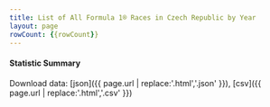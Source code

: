 ```yaml
---
title: List of All Formula 1® Races in Czech Republic by Year
layout: page
rowCount: {{rowCount}}
---
```




#### Statistic Summary



Download data: [json]({{ page.url | replace:'.html','.json' }}), [csv]({{ page.url | replace:'.html','.csv' }})
